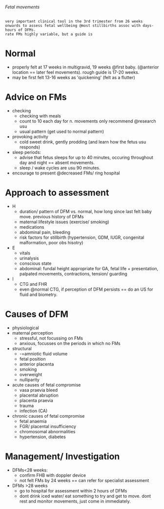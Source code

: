 ###### Fetal movements
    very important clinical tool in the 3rd trimester from 26 weeks onwards to assess fetal wellbeing @most stillbirths assoc with days-hours of DFMs.
    rate FMs highly variable, but a guide is 

# Normal
- properly felt at 17 weeks in multigravid, 19 weeks @first baby. (@anterior location == later feel movements). rough guide is 17-20 weeks.
- may be first felt 13-16 weeks as 'quickening' (felt as a flutter)


# Advice on FMs
- checking
    + checking with meals
    + count to 10 each day for n. movements only recommend @research usu
    + usual pattern (get used to normal pattern)
- provoking activity
    + cold sweet drink, gently prodding (and learn how the fetus usu responds)
- sleep periods:
    + advise that fetus sleeps for up to 40 minutes, occuring throughout day and night == absent movements.
    + sleep / wake cycles are usu 90 minutes.
- encourage to present @decreased FMs/ ring hospital


# Approach to assessment
- H
    + duration/ pattern of DFM vs. normal, how long since last felt baby move. previous history of DFMs
    + maternal lifestyle issues (exercise/ smoking) 
    + medications
    + abdominal pain, bleeding
    + risk factors for stillbirth (hypertension, GDM, IUGR, congenital malformation, poor obs hisotry)
- E
    + vitals
    + urinalysis
    + conscious state
    + abdominal: fundal height appropriate for GA, fetal life + presentation, palpated movements, contractions, tension/ guarding
- I
    + CTG and FHR
    + even @normal CTG, if perception of DFM persists == do an US for fluid and biometry. 

# Causes of DFM
- physiological
- maternal perception
    + stressful, not focussing on FMs
    + anxious, focusses on the periods in which no FMs
- structural    
    + -=amniotic fluid volume
    + fetal position
    + anterior placenta
    + smoking
    + overweight
    + nulliparity
- acute causes of fetal compromise
    + vasa praevia bleed
    + placental abruption
    + placenta praevia
    + trauma
    + infection (CA)
- chronic causes of fetal compromise
    + fetal anaemia
    + FGR/ placental insufficiency
    + chromosomal abnormalities
    + hypertension, diabetes


# Management/ Investigation
- DFMs<28 weeks:
    + confirm FHB with doppler device
    + not felt FMs by 24 weeks == can refer for specialist assessment
- DFMs >28 weeks
    + go to hospital for assessment within 2 hours of DFMs
    + dont drink iced water/ eat something to try and get to move. dont rest and monitor movements, just come in immediately.